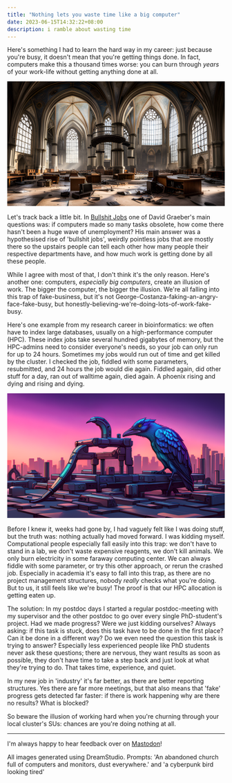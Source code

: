 ```yaml
---
title: "Nothing lets you waste time like a big computer"
date: 2023-06-15T14:32:22+08:00
description: i ramble about wasting time
---
```


Here's something I had to learn the hard way in my career: just because you're busy, it doesn't mean that you're getting things done. In fact, computers make this a thousand times worse: you can burn through *years* of your work-life without getting anything done at all.

![abandoned church](abandoned_church.png)

Let's track back a little bit. In [Bullshit Jobs](https://en.wikipedia.org/wiki/Bullshit_Jobs) one of David Graeber's main questions was: if computers made so many tasks obsolete, how come there hasn't been a huge wave of unemployment? His main answer was a hypothesised rise of 'bullshit jobs', weirdly pointless jobs that are mostly there so the upstairs people can tell each other how many people their respective departments have, and how much work is getting done by all these people.

While I agree with most of that, I don't think it's the only reason. Here's another one: computers, *especially big computers*, create an illusion of work. The bigger the computer, the bigger the illusion. We're all falling into this trap of fake-business, but it's not George-Costanza-faking-an-angry-face-fake-busy, but honestly-believing-we're-doing-lots-of-work-fake-busy.

Here's one example from my research career in bioinformatics: we often have to index large databases, usually on a high-performance computer (HPC). These index jobs take several hundred gigabytes of memory, but the HPC-admins need to consider everyone's needs, so your job can only run for up to 24 hours. Sometimes my jobs would run out of time and get killed by the cluster. I checked the job, fiddled with some parameters, resubmitted, and 24 hours the job would die again. Fiddled again, did other stuff for a day, ran out of walltime again, died again. A phoenix rising and dying and rising and dying.

![A cyberpunk bird](cyberbird.png)
 
Before I knew it, weeks had gone by, I had vaguely felt like I was doing stuff, but the truth was: nothing actually had moved forward. I was kidding myself. Computational people especially fall easily into this trap: we don't have to stand in a lab, we don't waste expensive reagents, we don't kill animals. We only burn electricity in some faraway computing center. We can always fiddle with some parameter, or try this other approach, or rerun the crashed job. Especially in academia it's easy to fall into this trap, as there are no project management structures, nobody *really* checks what you're doing. But to us, it still feels like we're busy! The proof is that our HPC allocation is getting eaten up.

The solution: In my postdoc days I started a regular postdoc-meeting with my supervisor and the other postdoc to go over every single PhD-student's project. Had we made progress? Were we just kidding ourselves? Always asking: if this task is stuck, does this task have to be done in the first place? Can it be done in a different way? Do we even need the question this task is trying to answer? Especially less experienced people like PhD students never ask these questions; there are nervous, they want results as soon as possible, they don't have time to take a step back and just look at what they're trying to do. That takes time, experience, and quiet.

In my new job in 'industry' it's far better, as there are better reporting structures. Yes there are far more meetings, but that also means that 'fake' progress gets detected far faster: if there is work happening why are there no results? What is blocked?

So beware the illusion of working hard when you're churning through your local cluster's SUs: chances are you're doing nothing at all.

----

I'm always happy to hear feedback over on [Mastodon](https://genomic.social/@PhilippBayer/)!

All images generated using DreamStudio. Prompts: 'An abandoned church full of computers and monitors, dust everywhere.' and 'a cyberpunk bird looking tired'
